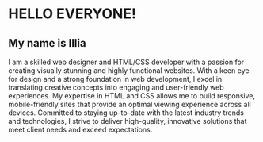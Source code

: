 <h1>HELLO EVERYONE!</h1>
<h2>My name is Illia</h2>
<p>I am a skilled web designer and HTML/CSS developer with a passion for creating visually stunning and highly functional websites. With a keen eye for design and a strong foundation in web development, I excel in translating creative concepts into engaging and user-friendly web experiences. My expertise in HTML and CSS allows me to build responsive, mobile-friendly sites that provide an optimal viewing experience across all devices. Committed to staying up-to-date with the latest industry trends and technologies, I strive to deliver high-quality, innovative solutions that meet client needs and exceed expectations.</p>
